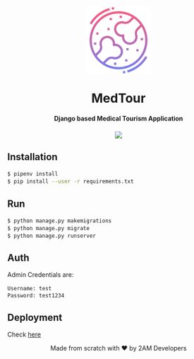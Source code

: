<p align='center'> <img src="medtour/static/icons/bone.png" align="center" width="150"></p>

<h1 align="center">MedTour</h1>
<h4 align="center">Django based Medical Tourism Application</h4>

<p align="center">
<img src="https://travis-ci.com/mohitkyadav/calldoc.svg?token=pLJkWav1wbnbGfoLfZtG&branch=master" align="center">


## Installation

```bash
$ pipenv install
$ pip install --user -r requirements.txt

```

## Run

```bash
$ python manage.py makemigrations
$ python manage.py migrate
$ python manage.py runserver
```

## Auth

Admin Credentials are:
```
Username: test
Password: test1234
```

## Deployment

Check [here](https://arcane-shore-58046.herokuapp.com)

<p align="center"> Made from scratch with ❤ by 2AM Developers </p>

